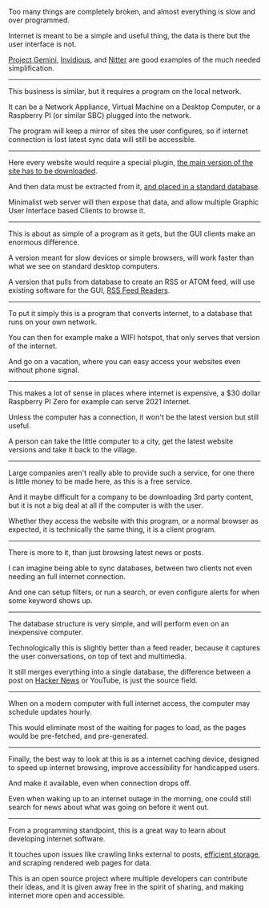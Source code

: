 Too many things are completely broken,
and almost everything is slow and over programmed.

Internet is meant to be a simple and useful thing,
the data is there but the user interface is not.

[Project Gemini][1], [Invidious][3], and [Nitter][3]
are good examples of the much needed simplification.

---

This business is similar,
but it requires a program on the local network.

It can be a Network Appliance, Virtual Machine on a Desktop Computer,
or a Raspberry PI (or similar SBC) plugged into the network.

The program will keep a mirror of sites the user configures,
so if internet connection is lost latest sync data will still be accessible.

---

Here every website would require a special plugin,
[the main version of the site has to be downloaded][2].

And then data must be extracted from it,
[and placed in a standard database][5].

Minimalist web server will then expose that data,
and allow multiple Graphic User Interface based Clients to browse it.

---

This is about as simple of a program as it gets,
but the GUI clients make an enormous difference.

A version meant for slow devices or simple browsers,
will work faster than what we see on standard desktop computers.

A version that pulls from database to create an RSS or ATOM feed,
will use existing software for the GUI, [RSS Feed Readers][6].

---

To put it simply this is a program that converts internet,
to a database that runs on your own network.

You can then for example make a WIFI hotspot,
that only serves that version of the internet.

And go on a vacation,
where you can easy access your websites even without phone signal.

---

This makes a lot of sense in places where internet is expensive,
a $30 dollar Raspberry PI Zero for example can serve 2021 internet.

Unless the computer has a connection,
it won't be the latest version but still useful.

A person can take the little computer to a city,
get the latest website versions and take it back to the village.

---

Large companies aren't really able to provide such a service,
for one there is little money to be made here, as this is a free service.

And it maybe difficult for a company to be downloading 3rd party content,
but it is not a big deal at all if the computer is with the user.

Whether they access the website with this program, or a normal browser as expected,
it is technically the same thing, it is a client program.

---

There is more to it,
than just browsing latest news or posts.

I can imagine being able to sync databases,
between two clients not even needing an full internet connection.

And one can setup filters, or run a search,
or even configure alerts for when some keyword shows up.

---

The database structure is very simple,
and will perform even on an inexpensive computer.

Technologically this is slightly better than a feed reader,
because it captures the user conversations, on top of text and multimedia.

It still merges everything into a single database,
the difference between a post on [Hacker News][7] or YouTube, is just the source field.

---

When on a modern computer with full internet access,
the computer may schedule updates hourly.

This would eliminate most of the waiting for pages to load,
as the pages would be pre-fetched, and pre-generated.

---

Finally, the best way to look at this is as a internet caching device,
designed to speed up internet browsing, improve accessibility for handicapped users.

And make it available,
even when connection drops off.

Even when waking up to an internet outage in the morning,
one could still search for news about what was going on before it went out.

---

From a programming standpoint,
this is a great way to learn about developing internet software.

It touches upon issues like crawling links external to posts,
[efficient storage][8], and scraping rendered web pages for data.

This is an open source project where multiple developers can contribute their ideas,
and it is given away free in the spirit of sharing, and making internet more open and accessible.

[1]: https://gemini.circumlunar.space/
[2]: https://browserless.js.org
[3]: https://invidious.io/
[4]: https://nitter.net/about
[5]: https://www.youtube.com/watch?v=ExTZYpyAn6s
[6]: https://www.youtube.com/watch?v=TU5zc-u6dhY
[7]: https://news.ycombinator.com/
[8]: https://www.youtube.com/watch?v=VtzpJU4Cns8
